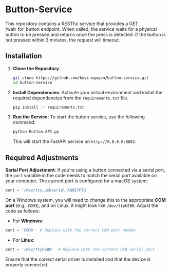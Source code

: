 # Button-Service
This repository contains a RESTful service that provides a GET /wait_for_button endpoint. When called, the service waits for a physical button to be pressed and returns once the press is detected. If the button is not pressed within 3 minutes, the request will timeout.

## Installation

1. **Clone the Repository**:
   ```bash
   git clone https://github.com/kevi-nguyen/button-service.git
   cd button-service
   ```

2. **Install Dependencies**:
   Activate your virtual environment and install the required dependencies from the `requirements.txt` file.
   ```bash
   pip install -r requirements.txt
   ```

4. **Run the Service**:
   To start the button service, use the following command:
   ```bash
   python Button-API.py
   ```
   This will start the FastAPI service on `http://0.0.0.0:8082`.

## Required Adjustments

**Serial Port Adjustment**:
If you're using a button connected via a serial port, the `port` variable in the code needs to match the serial port available on your computer.
The current port is configured for a macOS system:
```python
port = '/dev/tty.usbserial-AQ027FTG'
```
On a Windows system, you will need to change this to the appropriate **COM port** (e.g., `COM3`), and on Linux, it might look like `/dev/ttyUSB0`. Adjust the code as follows:

- For **Windows**:
```python
port = 'COM3'  # Replace with the correct COM port number
```

- For **Linux**:
```python
port = '/dev/ttyUSB0'  # Replace with the correct USB serial port
```

Ensure that the correct serial driver is installed and that the device is properly connected.
